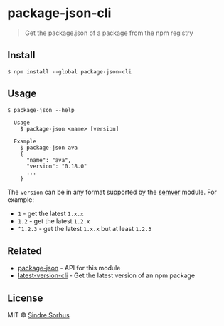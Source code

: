 # package-json-cli

> Get the package.json of a package from the npm registry


## Install

```
$ npm install --global package-json-cli
```


## Usage

```
$ package-json --help

  Usage
    $ package-json <name> [version]

  Example
    $ package-json ava
    {
      "name": "ava",
      "version": "0.18.0"
      ...
    }
```

The `version` can be in any format supported by the [semver](https://github.com/npm/node-semver) module. For example:

- `1` - get the latest `1.x.x`
- `1.2` - get the latest `1.2.x`
- `^1.2.3` - get the latest `1.x.x` but at least `1.2.3`


## Related

- [package-json](https://github.com/sindresorhus/package-json) - API for this module
- [latest-version-cli](https://github.com/sindresorhus/latest-version-cli) - Get the latest version of an npm package


## License

MIT © [Sindre Sorhus](https://sindresorhus.com)
